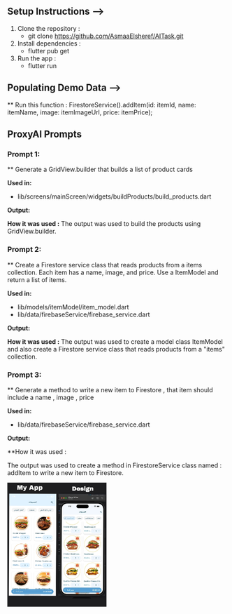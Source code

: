 ## Setup Instructions -->

1. Clone the repository :
   - git clone https://github.com/AsmaaElsheref/AITask.git
2. Install dependencies :
   - flutter pub get
3. Run the app :
   - flutter run

## Populating Demo Data -->

** Run this function :
FirestoreService().addItem(id: itemId, name: itemName, image: itemImageUrl, price: itemPrice);

## ProxyAI Prompts

### Prompt 1:
** Generate a GridView.builder that builds a list of product cards

**Used in:**
  - lib/screens/mainScreen/widgets/buildProducts/build_products.dart

**Output:** 

**How it was used :**
The output was used to build the products using GridView.builder.

### Prompt 2:
** Create a Firestore service class that reads products from a items collection. Each item has a name, image, and price. Use a ItemModel and return a list of items.

**Used in:**
  - lib/models/itemModel/item_model.dart
  - lib/data/firebaseService/firebase_service.dart

**Output:**  

**How it was used :**
The output was used to create a model class ItemModel and also create a Firestore service class that reads products from a "items" collection. 

### Prompt 3:
** Generate a method to write a new item to Firestore , that item should include a name , image , price

**Used in:**
  - lib/data/firebaseService/firebase_service.dart
 
**Output:** 

**How it was used : 

The output was used to create a method in FirestoreService class named : addItem to write a new item to Firestore.

<p float="left">
  <img src="assets/icons/screenshot.jpg" width="45%" />
</p>
